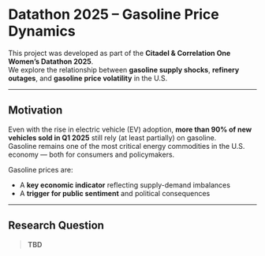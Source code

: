 # Datathon 2025 – Gasoline Price Dynamics

This project was developed as part of the **Citadel & Correlation One Women’s Datathon 2025**.  
We explore the relationship between **gasoline supply shocks**, **refinery outages**, and **gasoline price volatility** in the U.S.

---

## Motivation

Even with the rise in electric vehicle (EV) adoption, **more than 90% of new vehicles sold in Q1 2025** still rely (at least partially) on gasoline.  
Gasoline remains one of the most critical energy commodities in the U.S. economy — both for consumers and policymakers.

Gasoline prices are:
- A **key economic indicator** reflecting supply-demand imbalances
- A **trigger for public sentiment** and political consequences

---

## Research Question

> **TBD**

